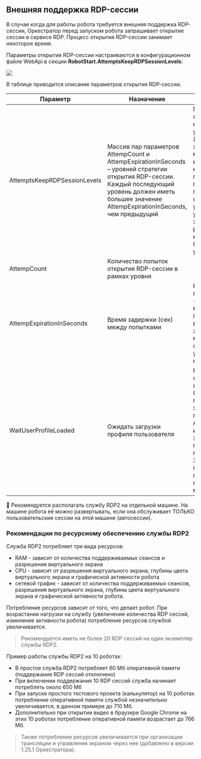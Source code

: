 ## Внешняя поддержка RDP-сессии

В случае когда для работы робота требуется внешняя поддержка RDP-сессии, Оркестратор перед запуском робота запрашивает открытие сессии в сервисе RDP. Процесс открытия RDP-сессии занимает некоторое время. 

Параметры открытия RDP-сессии настраиваются в конфигурационном файле WebApi в секции **RobotStart.AttemptsKeepRDPSessionLevels**:

![](../../../orchestrator-new/resources/fine-tuning/rdp-session.PNG)

В таблице приводится описание параметров открытия RDP-сессии.

| Параметр           | Назначение           | Примечание           | 
| ------------------ | -------------------- | -------------------- |
| AttemptsKeepRDPSessionLevels | Массив пар параметров AttempCount и AttempExpirationInSeconds – уровней стратегии открытия RDP-сессии. Каждый последующий уровень должен иметь большее значение AttempExpirationInSeconds, чем предыдущий | Попытки открыть начинаются с уровня 0 (первый элемент массива). При исчерпании количества попыток происходит переход на следующий уровень, пока уровни не закончатся. Не рекомендуется использовать больше 3-х уровней |
| AttempCount | Количество попыток открытия RDP-сессии в рамках уровня |      |
| AttempExpirationInSeconds | Время задержки (сек) между попытками | Не гарантировано - при наличии многих RDP-пользователей время задержки может отличаться от указанного в настройке |
| WaitUserProfileLoaded | Ожидать загрузки профиля пользователя | Когда RDP-сессия открывается Оркестратором: пока не закончатся попытки AttempCount или пока не загрузится профиль RDP-пользователя. Загрузился ли профиль, проверяется путем опроса машины робота |

:small_orange_diamond: Рекомендуется располагать службу RDP2 на отдельной машине. На машине робота её можно развертывать, если она обслуживает ТОЛЬКО пользовательские сессии на этой машине (автосессии).

### Рекомендации по ресурсному обеспечению службы RDP2

Служба RDP2 потребляет три вида ресурсов:
- RAM - зависит от количества поддерживаемых сеансов и разрешения виртуального экрана
- CPU - зависит от разрешения виртуального экрана, глубины цвета виртуального экрана и графической активности робота
- сетевой трафик - зависит от количества поддерживаемых сеансов, разрешения виртуального экрана, глубины цвета виртуального экрана и графической активности робота.

Потребление ресурсов зависит от того, что делает робот. При возрастании нагрузки на службу (увеличение количества RDP сессий, изменение активности робота) потребление ресурсов службой увеличивается.

> Рекомендуется иметь не более 20 RDP сессий на один экземпляр службы RDP2.

Пример работы службы RDP2 на 10 роботах:
- В простое служба RDP2 потребляет 60 Мб оперативной памяти (поддержание RDP сессий отключено)
- При включении поддержания 10 RDP сессий служба начинает потреблять около 650 Мб 
- При запуске простого тестового проекта (калькулятор) на 10 роботах потребление оперативной памяти службой незначительно увеличивается, в данном примере до 710 Мб.
- Дополнительно при открытии видео в браузере Google Chrome на этих 10 роботах потребление оперативной памяти возрастает до 766 Мб.

> Также потребление ресурсов увеличивается при организации трансляции и управления экраном через нее (добавлено в версии 1.25.1 Оркестратора).
